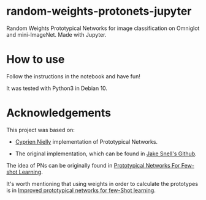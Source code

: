 # random-weights-protonets-jupyter
Random Weights Prototypical Networks for image classification on Omniglot and mini-ImageNet. Made with Jupyter.

# How to use
Follow the instructions in the notebook and have fun!

It was tested with Python3 in Debian 10.

# Acknowledgements
This project was based on:
* [Cyprien Nielly](https://github.com/cnielly/prototypical-networks-omniglot) implementation of Prototypical Networks.

* The original implementation, which can be found in [Jake Snell's Github](https://github.com/jakesnell/prototypical-networks).

The idea of PNs can be originally found in [Prototypical Networks For Few-shot Learning](https://arxiv.org/abs/1703.05175).

It's worth mentioning that using weights in order to calculate the prototypes is in [Improved prototypical networks for few-Shot learning](https://www.sciencedirect.com/science/article/abs/pii/S0167865520302610).
